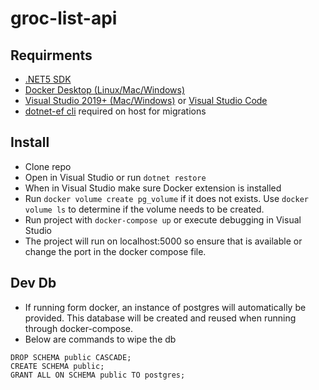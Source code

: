 # groc-list-api

## Requirments
- [.NET5 SDK](https://dotnet.microsoft.com/download/dotnet/5.0)
- [Docker Desktop (Linux/Mac/Windows)](https://www.docker.com/)
- [Visual Studio 2019+ (Mac/Windows)](https://visualstudio.microsoft.com/vs/community/) or [Visual Studio Code](https://code.visualstudio.com/)
- [dotnet-ef cli](https://docs.microsoft.com/en-us/ef/core/cli/dotnet) required on host for migrations

## Install 
- Clone repo 
- Open in Visual Studio or run `dotnet restore`
- When in Visual Studio make sure Docker extension is installed 
- Run `docker volume create pg_volume` if it does not exists. Use `docker volume ls` to determine if the volume needs to be created.
- Run project with `docker-compose up` or execute debugging in Visual Studio 
- The project will run on localhost:5000 so ensure that is available or change the port in the docker compose file. 

## Dev Db 
- If running form docker, an instance of postgres will automatically be provided. This database will be created and reused when running through docker-compose. 
 - Below are commands to wipe the db
 
 
 ```
 DROP SCHEMA public CASCADE;
CREATE SCHEMA public;
GRANT ALL ON SCHEMA public TO postgres;
 ```